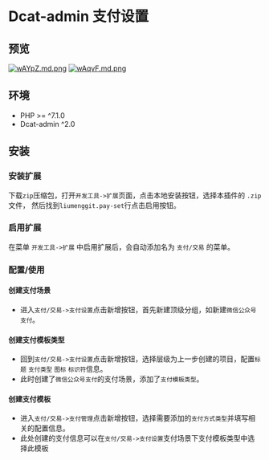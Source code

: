 # Dcat-admin 支付设置

## 预览

[![wAYpZ.md.png](https://i.328888.xyz/2023/01/13/wAYpZ.md.png)](https://imgloc.com/i/wAYpZ)
[![wAqvF.md.png](https://i.328888.xyz/2023/01/13/wAqvF.md.png)](https://imgloc.com/i/wAqvF)

## 环境

- PHP >= ^7.1.0
- Dcat-admin ^2.0

## 安装

### 安装扩展

下载`zip`压缩包，打开`开发工具->扩展`页面，点击本地安装按钮，选择本插件的 `.zip` 文件，
然后找到`liumenggit.pay-set`行点击启用按钮。

### 启用扩展

在菜单 `开发工具->扩展` 中启用扩展后，会自动添加名为 `支付/交易` 的菜单。

### 配置/使用

#### 创建支付场景

- 进入`支付/交易->支付设置`点击新增按钮，首先新建顶级分组，如新建`微信公众号支付`。

#### 创建支付模板类型

- 回到`支付/交易->支付设置`点击新增按钮，选择层级为上一步创建的项目，配置`标题` `支付类型` `图标` `标识符`信息。
- 此时创建了`微信公众号支付`的支付场景，添加了`支付模板类型`。

#### 创建支付模板

- 进入`支付/交易->支付管理`点击新增按钮，选择需要添加的`支付方式类型`并填写相关的配置信息。
- 此处创建的支付信息可以在`支付/交易->支付设置`支付场景下支付模板类型中选择此模板

[//]: # (## 开源协议)

[//]: # ()

[//]: # (Dcat Plus 遵循 MIT 开源协议。)
